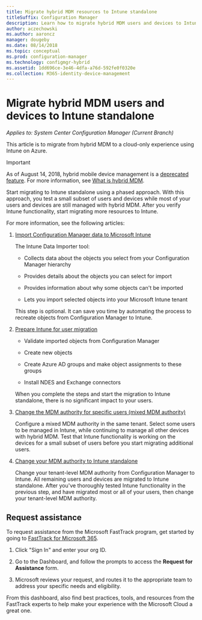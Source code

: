 ```yaml
---
title: Migrate hybrid MDM resources to Intune standalone
titleSuffix: Configuration Manager
description: Learn how to migrate hybrid MDM users and devices to Intune on Azure.
author: aczechowski
ms.author: aaroncz
manager: dougeby
ms.date: 08/14/2018
ms.topic: conceptual
ms.prod: configuration-manager
ms.technology: configmgr-hybrid
ms.assetid: 1dd696ce-3e46-4dfa-a76d-592fe0f0320e
ms.collection: M365-identity-device-management
---
```


# Migrate hybrid MDM users and devices to Intune standalone

*Applies to: System Center Configuration Manager (Current Branch)*    

This article is to migrate from hybrid MDM to a cloud-only experience using Intune on Azure. 

> [!Important]  
> As of August 14, 2018, hybrid mobile device management is a [deprecated feature](/sccm/core/plan-design/changes/deprecated/removed-and-deprecated-cmfeatures). For more information, see [What is hybrid MDM](/sccm/mdm/understand/hybrid-mobile-device-management).<!--Intune feature 2683117-->  


Start migrating to Intune standalone using a phased approach. With this approach, you test a small subset of users and devices while most of your users and devices are still managed with hybrid MDM. After you verify Intune functionality, start migrating more resources to Intune.    

For more information, see the following articles:    
  
1. [Import Configuration Manager data to Microsoft Intune](migrate-import-data.md)   

    The Intune Data Importer tool:  

    - Collects data about the objects you select from your Configuration Manager hierarchy  

    - Provides details about the objects you can select for import   

    - Provides information about why some objects can't be imported  

    - Lets you import selected objects into your Microsoft Intune tenant  

    This step is optional. It can save you time by automating the process to recreate objects from Configuration Manager to Intune.  

2. [Prepare Intune for user migration](migrate-prepare-intune.md)    

    - Validate imported objects from Configuration Manager  

    - Create new objects  

    - Create Azure AD groups and make object assignments to these groups  

    - Install NDES and Exchange connectors  

    When you complete the steps and start the migration to Intune standalone, there is no significant impact to your users.   

3. [Change the MDM authority for specific users (mixed MDM authority)](migrate-mixed-authority.md)    

    Configure a mixed MDM authority in the same tenant. Select some users to be managed in Intune, while continuing to manage all other devices with hybrid MDM. Test that Intune functionality is working on the devices for a small subset of users before you start migrating additional users.   

4. [Change your MDM authority to Intune standalone](change-mdm-authority.md)     

    Change your tenant-level MDM authority from Configuration Manager to Intune. All remaining users and devices are migrated to Intune standalone. After you've thoroughly tested Intune functionality in the previous step, and have migrated most or all of your users, then change your tenant-level MDM authority.



## Request assistance
<!--Intune bug 2339232-->
To request assistance from the Microsoft FastTrack program, get started by going to [FastTrack for Microsoft 365](https://fasttrack.microsoft.com/microsoft365/capabilities?view=security).

1. Click "Sign In" and enter your org ID.  

2. Go to the Dashboard, and follow the prompts to access the **Request for Assistance** form.    

3. Microsoft reviews your request, and routes it to the appropriate team to address your specific needs and eligibility.  

From this dashboard, also find best practices, tools, and resources from the FastTrack experts to help make your experience with the Microsoft Cloud a great one.

